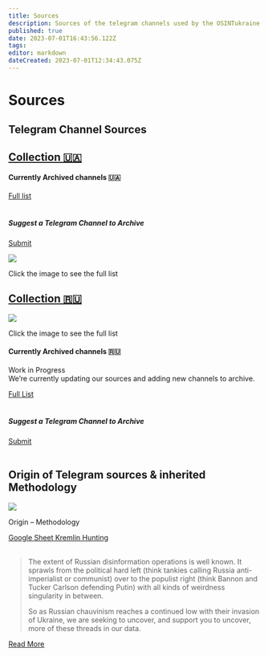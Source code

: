 ```yaml
---
title: Sources
description: Sources of the telegram channels used by the OSINTukraine project
published: true
date: 2023-07-01T16:43:56.122Z
tags: 
editor: markdown
dateCreated: 2023-07-01T12:34:43.075Z
---
```


# Sources

## Telegram Channel Sources

## [Collection 🇺🇦](https://osintukraine.com/sources/#ukraine)

#### Currently Archived channels 🇺🇦  
  
[Full list](https://tracking.osintukraine.com/public/grid/M-9jlQ0YjorQ5aX_TNw8Dh3IA0L6ubvjyamuWp7lA_s)  
 

##### Suggest a Telegram Channel to Archive

  
[Submit](https://tracking.osintukraine.com/form/wrAG05k8NRcVeGD7GZDKh4pHqljn7Yk6nR6cN1mxaSw)

![](https://osintukraine.com/wp-content/uploads/2023/03/ukraine-telegram.jpg)

Click the image to see the full list

## [Collection 🇷🇺](https://osintukraine.com/sources/#russia)

![](https://osintukraine.com/wp-content/uploads/2023/03/russian-telegram-1024x733.jpg)

Click the image to see the full list

#### Currently Archived channels 🇷🇺

Work in Progress  
We’re currently updating our sources and adding new channels to archive.  
  
[Full List](https://tracking.osintukraine.com/public/grid/fESxje9D9M-hXOvevUPERa8SHg8gykrXFkBLpd-sFaw)  
 

##### Suggest a Telegram Channel to Archive

  
[Submit](https://tracking.osintukraine.com/form/wrAG05k8NRcVeGD7GZDKh4pHqljn7Yk6nR6cN1mxaSw)  
 

## Origin of Telegram sources & inherited Methodology

![](https://osintukraine.com/wp-content/uploads/2022/05/smat-full-1024x297.png)

Origin – Methodology

  
[Google Sheet Kremlin Hunting](https://docs.google.com/spreadsheets/d/11DsqXs0ks4RWGhZCgXBmslmYozXrXeKL3TT6yaPEeYk/edit#gid=0)  
 

> The extent of Russian disinformation operations is well known. It sprawls from the political hard left (think tankies calling Russia anti-imperialist or communist) over to the populist right (think Bannon and Tucker Carlson defending Putin) with all kinds of weirdness singularity in between.
> 
> So as Russian chauvinism reaches a continued low with their invasion of Ukraine, we are seeking to uncover, and support you to uncover, more of these threads in our data.

[Read More](https://blog.smat-app.com/p/kremlin-hunting)